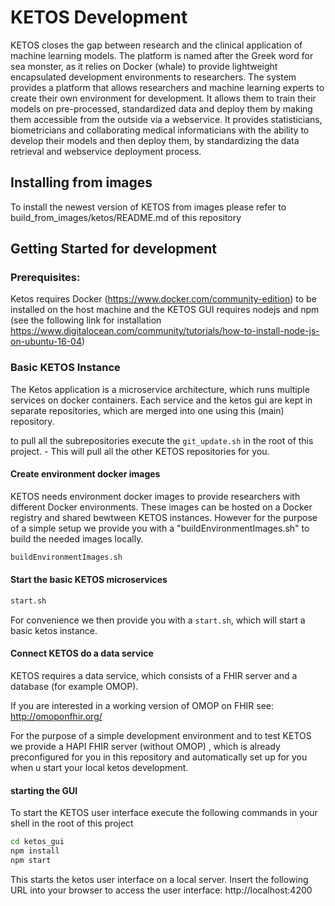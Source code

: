# KETOS Development

KETOS closes the gap between research and the clinical application of machine learning models. The platform is named after the Greek word for sea monster, as it relies on Docker (whale) to provide lightweight encapsulated development environments to researchers. The system provides a platform that allows researchers and machine learning experts to create their own environment for development. It allows them to train their models on pre-processed, standardized data and deploy them by making them accessible from the outside via a webservice. It provides statisticians, biometricians and collaborating medical informaticians with the ability to develop their models and then deploy them, by standardizing the data retrieval and webservice deployment process.



## Installing from images

To install the newest version of KETOS from images please refer to build_from_images/ketos/README.md of this repository

## Getting Started for development

### Prerequisites:

Ketos requires Docker (https://www.docker.com/community-edition) to be installed on the host machine and the KETOS GUI requires nodejs and npm (see the following link for installation https://www.digitalocean.com/community/tutorials/how-to-install-node-js-on-ubuntu-16-04)

### Basic KETOS Instance

The Ketos application is a microservice architecture, which runs multiple services on docker containers. Each service and the ketos gui are kept in separate repositories, which are merged into one using this (main) repository.

to pull all the subrepositories execute the `git_update.sh` in the root of this project. - This will pull all the other KETOS repositories for you.


#### Create environment docker images
KETOS needs environment docker images to provide researchers with different Docker environments. These images can be hosted on a Docker registry and shared bewtween KETOS instances. However for the purpose of a simple setup we provide you with a "buildEnvironmentImages.sh" to build the needed images locally.

```bash
buildEnvironmentImages.sh
```

#### Start the basic KETOS microservices

```bash
start.sh
```

For convenience we then provide you with a `start.sh`, which will start a basic ketos instance.


#### Connect KETOS do a data service

KETOS requires a data service, which consists of a FHIR server and a database (for example OMOP).

If you are interested in a working version of OMOP on FHIR see: http://omoponfhir.org/

For the purpose of a simple development environment and to test KETOS we provide a HAPI FHIR server (without OMOP) , which is already preconfigured for you in this repository and automatically set up for you when u start your local ketos development.

#### starting the GUI

To start the KETOS user interface execute the following commands in your shell in the root of this project

```bash
cd ketos_gui
npm install
npm start
```

This starts the ketos user interface on a local server.
Insert the following URL into your browser to access the user interface:
http://localhost:4200 


















